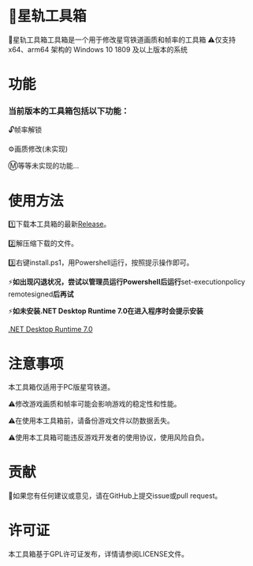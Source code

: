 # 🔨星轨工具箱
🔨星轨工具箱工具箱是一个用于修改星穹铁道画质和帧率的工具箱
⚠️仅支持 x64、arm64 架构的 Windows 10 1809 及以上版本的系统
# 功能
### 当前版本的工具箱包括以下功能：
🔓帧率解锁

⚙️画质修改(未实现)

Ⓜ️等等未实现的功能...

# 使用方法
1️⃣下载本工具箱的最新[Release](https://github.com/JamXi233/SRTools/releases/)。

2️⃣解压缩下载的文件。

3️⃣右键install.ps1，用Powershell运行，按照提示操作即可。

⚡**如出现闪退状况，尝试以管理员运行Powershell后运行**set-executionpolicy remotesigned**后再试**

⚡**如未安装.NET Desktop Runtime 7.0在进入程序时会提示安装**

[.NET Desktop Runtime 7.0](https://aka.ms/dotnet-core-applaunch?missing_runtime=true&arch=x64&rid=win10-x64&apphost_version=7.0.5&gui=true)

# 注意事项
本工具箱仅适用于PC版星穹铁道。

⚠️修改游戏画质和帧率可能会影响游戏的稳定性和性能。

⚠️在使用本工具箱前，请备份游戏文件以防数据丢失。

⚠️使用本工具箱可能违反游戏开发者的使用协议，使用风险自负。

# 贡献
💞如果您有任何建议或意见，请在GitHub上提交issue或pull request。

# 许可证
本工具箱基于GPL许可证发布，详情请参阅LICENSE文件。

